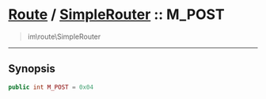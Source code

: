 # [Route](route.md) / [SimpleRouter](route-SimpleRouter.md) :: M_POST
 > im\route\SimpleRouter
____

## Synopsis
```php
public int M_POST = 0x04
```
